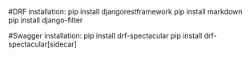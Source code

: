 
#DRF installation:
pip install djangorestframework
pip install markdown      
pip install django-filter  

#Swagger installation:
pip install drf-spectacular
pip install drf-spectacular[sidecar]